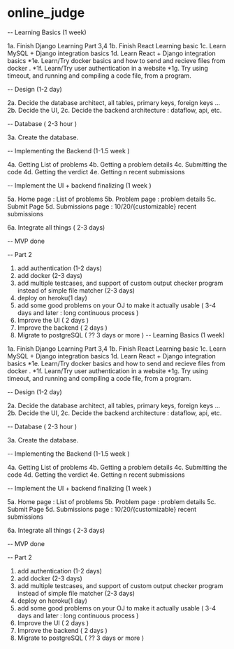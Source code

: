 # online_judge


-- Learning Basics (1 week)

1a. Finish Django Learning Part 3,4
1b. Finish React Learning basic
1c. Learn MySQL + Django integration basics
1d. Learn React + Django integration basics
*1e. Learn/Try docker basics and how to send and recieve files from docker .
*1f. Learn/Try user authentication in a website
*1g. Try using timeout, and running and compiling a code file, from a program.

-- Design (1-2 day)

2a. Decide the database architect, all tables, primary keys, foreign keys ...
2b. Decide the UI, 
2c. Decide the backend architecture : dataflow, api, etc.

-- Database ( 2-3 hour )

3a. Create the database.

-- Implementing the Backend (1-1.5 week )

4a. Getting List of problems 
4b. Getting a problem details 
4c. Submitting the code 
4d. Getting the verdict
4e. Getting n recent submissions 

-- Implement the UI + backend finalizing (1 week )

5a. Home page : List of problems
5b. Problem page : problem details
5c. Submit Page 
5d. Submissions page : 10/20/{customizable} recent submissions

6a. Integrate all things ( 2-3 days)

-- MVP done

-- Part 2 

1. add authentication (1-2 days)
2. add docker (2-3 days)
3. add multiple testcases, and support of custom output checker program instead of simple file matcher (2-3 days)
4. deploy on heroku(1 day)
5. add some good problems on your OJ to make it actually usable ( 3-4 days and later : long continuous process )
6. Improve the UI ( 2 days )
7. Improve the backend ( 2 days )
8. Migrate to postgreSQL ( ?? 3 days or more )
-- Learning Basics (1 week)

1a. Finish Django Learning Part 3,4
1b. Finish React Learning basic
1c. Learn MySQL + Django integration basics
1d. Learn React + Django integration basics
*1e. Learn/Try docker basics and how to send and recieve files from docker .
*1f. Learn/Try user authentication in a website
*1g. Try using timeout, and running and compiling a code file, from a program.

-- Design (1-2 day)

2a. Decide the database architect, all tables, primary keys, foreign keys ...
2b. Decide the UI, 
2c. Decide the backend architecture : dataflow, api, etc.

-- Database ( 2-3 hour )

3a. Create the database.

-- Implementing the Backend (1-1.5 week )

4a. Getting List of problems 
4b. Getting a problem details 
4c. Submitting the code 
4d. Getting the verdict
4e. Getting n recent submissions 

-- Implement the UI + backend finalizing (1 week )

5a. Home page : List of problems
5b. Problem page : problem details
5c. Submit Page 
5d. Submissions page : 10/20/{customizable} recent submissions

6a. Integrate all things ( 2-3 days)

-- MVP done

-- Part 2 

1. add authentication (1-2 days)
2. add docker (2-3 days)
3. add multiple testcases, and support of custom output checker program instead of simple file matcher (2-3 days)
4. deploy on heroku(1 day)
5. add some good problems on your OJ to make it actually usable ( 3-4 days and later : long continuous process )
6. Improve the UI ( 2 days )
7. Improve the backend ( 2 days )
8. Migrate to postgreSQL ( ?? 3 days or more )
